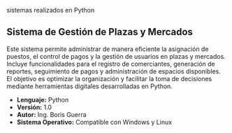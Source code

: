 sistemas realizados en Python

## Sistema de Gestión de Plazas y Mercados

Este sistema permite administrar de manera eficiente la asignación de puestos, el control de pagos y la gestión de usuarios en plazas y mercados. Incluye funcionalidades para el registro de comerciantes, generación de reportes, seguimiento de pagos y administración de espacios disponibles. El objetivo es optimizar la organización y facilitar la toma de decisiones mediante herramientas digitales desarrolladas en Python.

- **Lenguaje:** Python  
- **Versión:** 1.0  
- **Autor:** Ing. Boris Guerra  
- **Sistema Operativo:** Compatible con Windows y Linux